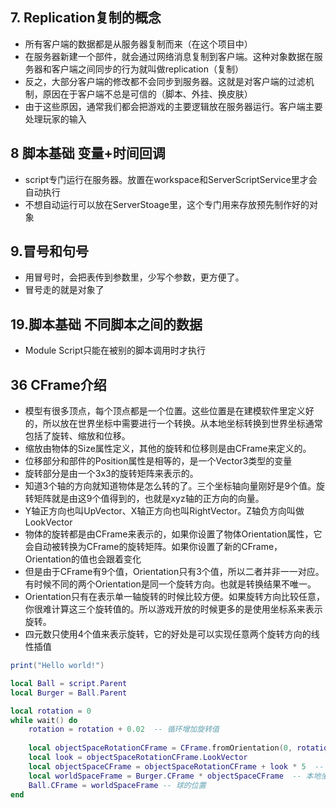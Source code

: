 ## 7. Replication复制的概念
- 所有客户端的数据都是从服务器复制而来（在这个项目中）
- 在服务器新建一个部件，就会通过网络消息复制到客户端。这种对象数据在服务器和客户端之间同步的行为就叫做replication（复制）
- 反之，大部分客户端的修改都不会同步到服务器。这就是对客户端的过滤机制，原因在于客户端不总是可信的（脚本、外挂、换皮肤）
- 由于这些原因，通常我们都会把游戏的主要逻辑放在服务器运行。客户端主要处理玩家的输入

## 8 脚本基础 变量+时间回调
- script专门运行在服务器。放置在workspace和ServerScriptService里才会自动执行
- 不想自动运行可以放在ServerStoage里，这个专门用来存放预先制作好的对象

## 9.冒号和句号
- 用冒号时，会把表传到参数里，少写个参数，更方便了。
- 冒号走的就是对象了

## 19.脚本基础 不同脚本之间的数据
- Module Script只能在被别的脚本调用时才执行

## 36 CFrame介绍
- 模型有很多顶点，每个顶点都是一个位置。这些位置是在建模软件里定义好的，所以放在世界坐标中需要进行一个转换。从本地坐标转换到世界坐标通常包括了旋转、缩放和位移。
- 缩放由物体的Size属性定义，其他的旋转和位移则是由CFrame来定义的。
- 位移部分和部件的Position属性是相等的，是一个Vector3类型的变量
- 旋转部分是由一个3x3的旋转矩阵来表示的。
- 知道3个轴的方向就知道物体是怎么转的了。三个坐标轴向量刚好是9个值。旋转矩阵就是由这9个值得到的，也就是xyz轴的正方向的向量。
- Y轴正方向也叫UpVector、X轴正方向也叫RightVector。Z轴负方向叫做LookVector
- 物体的旋转都是由CFrame来表示的，如果你设置了物体Orientation属性，它会自动被转换为CFrame的旋转矩阵。如果你设置了新的CFrame，Orientation的值也会跟着变化 
- 但是由于CFrame有9个值，Orientation只有3个值，所以二者并非一一对应。有时候不同的两个Orientation是同一个旋转方向。也就是转换结果不唯一。
- Orientation只有在表示单一轴旋转的时候比较方便。如果旋转方向比较任意，你很难计算这三个旋转值的。所以游戏开放的时候更多的是使用坐标系来表示旋转。
- 四元数只使用4个值来表示旋转，它的好处是可以实现任意两个旋转方向的线性插值
```lua
print("Hello world!")

local Ball = script.Parent
local Burger = Ball.Parent

local rotation = 0
while wait() do
	rotation = rotation + 0.02  -- 循环增加旋转值
	
	local objectSpaceRotationCFrame = CFrame.fromOrientation(0, rotation, 0)
	local look = objectSpaceRotationCFrame.LookVector
	local objectSpaceCFrame = objectSpaceRotationCFrame + look * 5  -- 朝look方向位移5个格子
	local worldSpaceFrame = Burger.CFrame * objectSpaceCFrame  -- 本地坐标转换为世界坐标
	Ball.CFrame = worldSpaceFrame -- 球的位置
end
```
